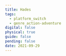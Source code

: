 ```yaml
---
title: Hades
tags:
  - platform_switch
  - genre_action-adventure
digital: false
physical: true
guide: false
pending: false
date: 2021-09-29
---
```


